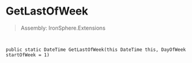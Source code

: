 ﻿

# GetLastOfWeek

> Assembly: IronSphere.Extensions



```


public static DateTime GetLastOfWeek(this DateTime this, DayOfWeek startOfWeek = 1)
```